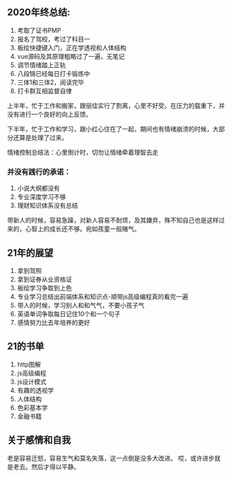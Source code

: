 ## 2020年终总结:
1. 考取了证书PMP
2. 报名了驾校，考过了科目一
3. 板绘快捷键入门，正在学透视和人体结构
4. vue源码及其原理粗略过了一遍，无笔记
5. 调节情绪踏上正轨
6. 八段锦已经每日打卡锻炼中
7. 三体1和三体2，阅读完毕
8. 打卡群互相监督自律
   
上半年，忙于工作和搬家，跟丽佳实行了割离，心里不好受。在压力的载重下，并没有进行一个良好的向上反馈。

下半年，忙于工作和学习，跟小红心住在了一起，期间也有情绪崩溃的时候，大部分还算是处理了过来。

情绪控制总结法：心里倒计时，切勿让情绪牵着理智去走

### 并没有践行的承诺：
1. 小说大纲都没有
2. 专业深度学习不够
3. 理财知识体系没有总结
   
带新人的时候，容易急躁，对新人容易不耐烦，及其嫌弃，殊不知自己也是这样过来的，心智上的成长还不够。宛如孩童一般赌气。

## 21年的展望

1. 拿到驾照
2. 拿到证券从业资格证
3. 板绘学习争取到上色
4. 专业学习总结出前端体系和知识点-顺带js高级编程真的看完一遍
5. 带人的时候，学习别人和和气气，不要小孩子气
6. 英语单词争取每日记住10个和一个句子
7. 感情努力比去年培养的更好

## 21的书单
1. http图解
2. js高级编程
3. js设计模式
4. 有趣的透视学
5. 人体结构
6. 色彩基本学
7. 金融书籍

## 关于感情和自我
老是容易迁怒，容易生气和莫名失落，这一点倒是没多大改进。
哎，或许进步就是老去。然后才得以平静。

